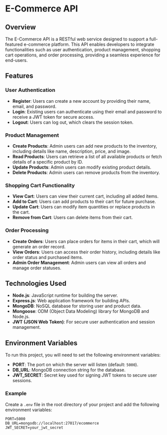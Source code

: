 # E-Commerce API

## Overview
The E-Commerce API is a RESTful web service designed to support a full-featured e-commerce platform. This API enables developers to integrate functionalities such as user authentication, product management, shopping cart operations, and order processing, providing a seamless experience for end-users.

## Features
### User Authentication
- **Register**: Users can create a new account by providing their name, email, and password.
- **Login**: Existing users can authenticate using their email and password to receive a JWT token for secure access.
- **Logout**: Users can log out, which clears the session token.

### Product Management
- **Create Products**: Admin users can add new products to the inventory, including details like name, description, price, and image.
- **Read Products**: Users can retrieve a list of all available products or fetch details of a specific product by ID.
- **Update Products**: Admin users can modify existing product details.
- **Delete Products**: Admin users can remove products from the inventory.

### Shopping Cart Functionality
- **View Cart**: Users can view their current cart, including all added items.
- **Add to Cart**: Users can add products to their cart for future purchase.
- **Update Cart**: Users can modify item quantities or replace products in the cart.
- **Remove from Cart**: Users can delete items from their cart.

### Order Processing
- **Create Orders**: Users can place orders for items in their cart, which will generate an order record.
- **View Orders**: Users can access their order history, including details like order status and purchased items.
- **Admin Order Management**: Admin users can view all orders and manage order statuses.

## Technologies Used
- **Node.js**: JavaScript runtime for building the server.
- **Express.js**: Web application framework for building APIs.
- **MongoDB**: NoSQL database for storing user and product data.
- **Mongoose**: ODM (Object Data Modeling) library for MongoDB and Node.js.
- **JWT (JSON Web Token)**: For secure user authentication and session management.

## Environment Variables
To run this project, you will need to set the following environment variables:

- **PORT**: The port on which the server will listen (default: `5000`).
- **DB_URL**: MongoDB connection string for the database.
- **JWT_SECRET**: Secret key used for signing JWT tokens to secure user sessions.

### Example
Create a `.env` file in the root directory of your project and add the following environment variables:

```plaintext
PORT=5000
DB_URL=mongodb://localhost:27017/ecommerce
JWT_SECRET=your_jwt_secret

